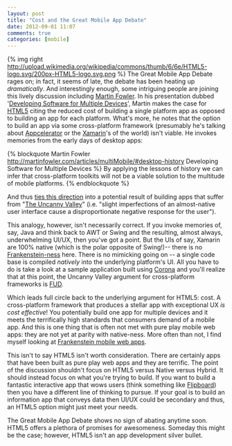 ```yaml
---
layout: post
title: "Cost and the Great Mobile App Debate"
date: 2012-09-01 11:07
comments: true
categories: [mobile]
---
```


{% img right http://upload.wikimedia.org/wikipedia/commons/thumb/6/6e/HTML5-logo.svg/200px-HTML5-logo.svg.png %} The Great Mobile App Debate rages on; in fact, it seems of late, the debate has been heating up _dramatically_. And interestingly enough, some intriguing people are joining this lively discussion including [Martin Fowler](http://martinfowler.com/). In his presentation dubbed '[Developing Software for Multiple Devices](http://martinfowler.com/articles/multiMobile/)', Martin makes the case for [HTML5](http://en.wikipedia.org/wiki/HTML5) citing the reduced cost of building a single platform app as opposed to building an app for each platform. What's more, he notes that the option to build an app via some cross-platform framework (presumably he's talking about [Appcelerator](http://thinkmobile.appcelerator.com/blog/bid/211263/The-Great-Mobile-App-Debate-Native-vs-HTML5) or the [Xamarin](http://xamarin.com/)'s of the world) isn't viable. He invokes memories from the early days of desktop apps: 

{% blockquote Martin Fowler http://martinfowler.com/articles/multiMobile/#desktop-history  Developing Software for Multiple Devices %}
By applying the lessons of history we can infer that cross-platform toolkits will not be a viable solution to the multitude of mobile platforms.
{% endblockquote %}

And thus [ties this direction](http://martinfowler.com/articles/multiMobile/#uncanny) into a potential result of building apps that suffer from "[The Uncanny Valley](http://en.wikipedia.org/wiki/Uncanny_valley)" (i.e. "slight imperfections of an almost-native user interface cause a disproportionate negative response for the user").

This analogy, however, isn't necessarily correct. If you invoke memories of, say, Java and think back to AWT or Swing and the resulting, almost always, underwhelming UI/UX, then you've got a point. But the UIs of say, Xamarin are 100% native (which is the polar opposite of Swing!)-- there is no [Frankenstein-ness](http://martinfowler.com/articles/multiMobile/#frankenstein) here. There is no mimicking going on -- a single code base is compiled _natively_ into the underlying platform's UI. All you have to do is take a look at a sample application built using [Corona](http://www.coronalabs.com/products/corona-sdk/) and you'll realize that at this point, the Uncanny Valley argument for cross-platform frameworks is [FUD](http://en.wikipedia.org/wiki/Fear,_uncertainty_and_doubt). 

Which leads full circle back to the underlying argument for HTML5: cost. A cross-platform framework that produces a stellar app with exceptional UX _is cost effective_! You potentially build one app for multiple devices and it meets the terrifically high standards that consumers demand of a mobile app. And this is one thing that is often not met with pure play mobile web apps: they are not yet at parity with native-ness. More often than not, I find myself looking at [Frankenstein mobile web apps](http://wtfmobileweb.com/).

This isn't to say HTML5 isn't worth consideration. There are certainly apps that have been built as pure play web apps and they are terrific. The point of the discussion shouldn't focus on HTML5 versus Native versus Hybrid. It should instead focus on what you're trying to build. If you want to build a fantastic interactive app that wows users (think something like [Flipboard](http://flipboard.com/)) then you have a different line of thinking to pursue. If your goal is to build an information app that conveys data then UI/UX could be secondary and thus, an HTML5 option might just meet your needs. 

The Great Mobile App Debate shows no sign of abating anytime soon. HTML5 offers a plethora of promises for awesomeness. Someday this might be the case; however, HTML5 isn't an app development silver bullet. 

